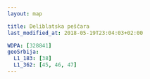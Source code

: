 ```yaml
---
layout: map

title: Deliblatska peščara
last_modified_at: 2018-05-19T23:04:03+02:00

WDPA: [328841]
geoSrbija:
  L1_183: [38]
  L1_362: [45, 46, 47]
---
```

